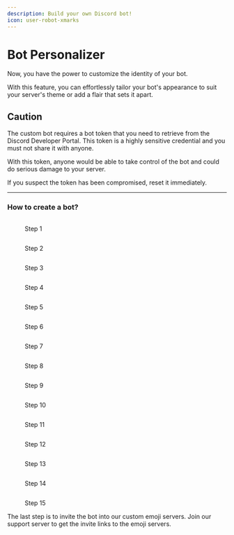 ```yaml
---
description: Build your own Discord bot!
icon: user-robot-xmarks
---
```


# Bot Personalizer

Now, you have the power to customize the identity of your bot.

With this feature, you can effortlessly tailor your bot's appearance to suit your server's theme or add a flair that sets it apart.

## Caution

The custom bot requires a bot token that you need to retrieve from the Discord Developer Portal. This token is a highly sensitive credential and you must not share it with anyone.

With this token, anyone would be able to take control of the bot and could do serious damage to your server.

If you suspect the token has been compromised, reset it immediately.

***

### How to create a bot?

<figure><img src="../.gitbook/assets/Step 1.png" alt=""><figcaption><p>Step 1</p></figcaption></figure>

<figure><img src="../.gitbook/assets/Step 2.png" alt=""><figcaption><p>Step 2</p></figcaption></figure>

<figure><img src="../.gitbook/assets/Step 3.png" alt=""><figcaption><p>Step 3</p></figcaption></figure>

<figure><img src="../.gitbook/assets/Step 4.png" alt=""><figcaption><p>Step 4</p></figcaption></figure>

<figure><img src="../.gitbook/assets/Step 5.png" alt=""><figcaption><p>Step 5</p></figcaption></figure>

<figure><img src="../.gitbook/assets/Step 6.png" alt=""><figcaption><p>Step 6</p></figcaption></figure>

<figure><img src="../.gitbook/assets/Step 7.png" alt=""><figcaption><p>Step 7</p></figcaption></figure>

<figure><img src="../.gitbook/assets/Step 8.png" alt=""><figcaption><p>Step 8</p></figcaption></figure>

<figure><img src="../.gitbook/assets/Step 9.png" alt=""><figcaption><p>Step 9</p></figcaption></figure>

<figure><img src="../.gitbook/assets/Step 10.png" alt=""><figcaption><p>Step 10</p></figcaption></figure>

<figure><img src="../.gitbook/assets/Step 11.png" alt=""><figcaption><p>Step 11</p></figcaption></figure>

<figure><img src="../.gitbook/assets/Step 12.png" alt=""><figcaption><p>Step 12</p></figcaption></figure>

<figure><img src="../.gitbook/assets/Step 13.png" alt=""><figcaption><p>Step 13</p></figcaption></figure>

<figure><img src="../.gitbook/assets/Step 14.png" alt=""><figcaption><p>Step 14</p></figcaption></figure>

<figure><img src="../.gitbook/assets/Step 15.png" alt=""><figcaption><p>Step 15</p></figcaption></figure>

The last step is to invite the bot into our custom emoji servers. Join our support server to get the invite links to the emoji servers.
